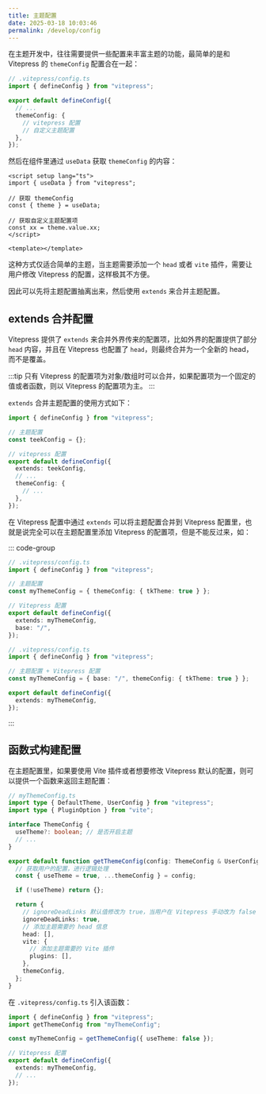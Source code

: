 ```yaml
---
title: 主题配置
date: 2025-03-18 10:03:46
permalink: /develop/config
---
```


在主题开发中，往往需要提供一些配置来丰富主题的功能，最简单的是和 Vitepress 的 `themeConfig` 配置合在一起：

```ts {8}
// .vitepress/config.ts
import { defineConfig } from "vitepress";

export default defineConfig({
  // ...
  themeConfig: {
    // vitepress 配置
    // 自定义主题配置
  },
});
```

然后在组件里通过 `useData` 获取 `themeConfig` 的内容：

```vue
<script setup lang="ts">
import { useData } from "vitepress";

// 获取 themeConfig
const { theme } = useData;

// 获取自定义主题配置项
const xx = theme.value.xx;
</script>

<template></template>
```

这种方式仅适合简单的主题，当主题需要添加一个 `head` 或者 `vite` 插件，需要让用户修改 Vitepress 的配置，这样极其不方便。

因此可以先将主题配置抽离出来，然后使用 `extends` 来合并主题配置。

## extends 合并配置

Vitepress 提供了 `extends` 来合并外界传来的配置项，比如外界的配置提供了部分 `head` 内容，并且在 Vitepress 也配置了 `head`，则最终合并为一个全新的 head，而不是覆盖。

:::tip
只有 Vitepress 的配置项为对象/数组时可以合并，如果配置项为一个固定的值或者函数，则以 Vitepress 的配置项为主。
:::

`extends` 合并主题配置的使用方式如下：

```ts {4,8}
import { defineConfig } from "vitepress";

// 主题配置
const teekConfig = {};

// vitepress 配置
export default defineConfig({
  extends: teekConfig,
  // ...
  themeConfig: {
    // ...
  },
});
```

在 Vitepress 配置中通过 `extends` 可以将主题配置合并到 Vitepress 配置里，也就是说完全可以在主题配置里添加 Vitepress 的配置项，但是不能反过来，如：

::: code-group

```ts [各自配置]
// .vitepress/config.ts
import { defineConfig } from "vitepress";

// 主题配置
const myThemeConfig = { themeConfig: { tkTheme: true } };

// Vitepress 配置
export default defineConfig({
  extends: myThemeConfig,
  base: "/",
});
```

```ts [统一配置]
// .vitepress/config.ts
import { defineConfig } from "vitepress";

// 主题配置 + Vitepress 配置
const myThemeConfig = { base: "/", themeConfig: { tkTheme: true } };

export default defineConfig({
  extends: myThemeConfig,
});
```

:::

## 函数式构建配置

在主题配置里，如果要使用 Vite 插件或者想要修改 Vitepress 默认的配置，则可以提供一个函数来返回主题配置：

```ts
// myThemeConfig.ts
import type { DefaultTheme, UserConfig } from "vitepress";
import type { PluginOption } from "vite";

interface ThemeConfig {
  useTheme?: boolean; // 是否开启主题
  // ...
}

export default function getThemeConfig(config: ThemeConfig & UserConfig<DefaultTheme.Config> = {}): UserConfig {
  // 获取用户的配置，进行逻辑处理
  const { useTheme = true, ...themeConfig } = config;

  if (!useTheme) return {};

  return {
    // ignoreDeadLinks 默认值修改为 true，当用户在 Vitepress 手动改为 false 才为 false
    ignoreDeadLinks: true,
    // 添加主题需要的 head 信息
    head: [],
    vite: {
      // 添加主题需要的 Vite 插件
      plugins: [],
    },
    themeConfig,
  };
}
```

在 `.vitepress/config.ts` 引入该函数：

```ts
import { defineConfig } from "vitepress";
import getThemeConfig from "myThemeConfig";

const myThemeConfig = getThemeConfig({ useTheme: false });

// Vitepress 配置
export default defineConfig({
  extends: myThemeConfig,
  // ...
});
```
